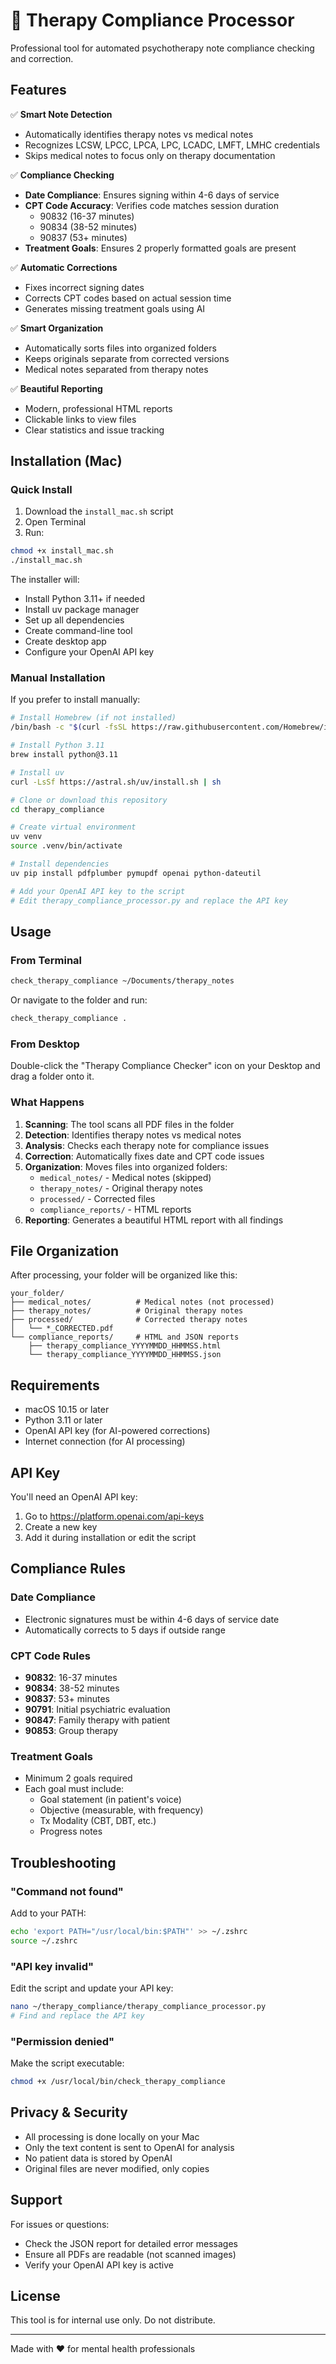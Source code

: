# 🏥 Therapy Compliance Processor

Professional tool for automated psychotherapy note compliance checking and correction.

## Features

✅ **Smart Note Detection**
- Automatically identifies therapy notes vs medical notes
- Recognizes LCSW, LPCC, LPCA, LPC, LCADC, LMFT, LMHC credentials
- Skips medical notes to focus only on therapy documentation

✅ **Compliance Checking**
- **Date Compliance**: Ensures signing within 4-6 days of service
- **CPT Code Accuracy**: Verifies code matches session duration
  - 90832 (16-37 minutes)
  - 90834 (38-52 minutes)  
  - 90837 (53+ minutes)
- **Treatment Goals**: Ensures 2 properly formatted goals are present

✅ **Automatic Corrections**
- Fixes incorrect signing dates
- Corrects CPT codes based on actual session time
- Generates missing treatment goals using AI

✅ **Smart Organization**
- Automatically sorts files into organized folders
- Keeps originals separate from corrected versions
- Medical notes separated from therapy notes

✅ **Beautiful Reporting**
- Modern, professional HTML reports
- Clickable links to view files
- Clear statistics and issue tracking

## Installation (Mac)

### Quick Install

1. Download the `install_mac.sh` script
2. Open Terminal
3. Run:
```bash
chmod +x install_mac.sh
./install_mac.sh
```

The installer will:
- Install Python 3.11+ if needed
- Install uv package manager
- Set up all dependencies
- Create command-line tool
- Create desktop app
- Configure your OpenAI API key

### Manual Installation

If you prefer to install manually:

```bash
# Install Homebrew (if not installed)
/bin/bash -c "$(curl -fsSL https://raw.githubusercontent.com/Homebrew/install/HEAD/install.sh)"

# Install Python 3.11
brew install python@3.11

# Install uv
curl -LsSf https://astral.sh/uv/install.sh | sh

# Clone or download this repository
cd therapy_compliance

# Create virtual environment
uv venv
source .venv/bin/activate

# Install dependencies
uv pip install pdfplumber pymupdf openai python-dateutil

# Add your OpenAI API key to the script
# Edit therapy_compliance_processor.py and replace the API key
```

## Usage

### From Terminal

```bash
check_therapy_compliance ~/Documents/therapy_notes
```

Or navigate to the folder and run:
```bash
check_therapy_compliance .
```

### From Desktop

Double-click the "Therapy Compliance Checker" icon on your Desktop and drag a folder onto it.

### What Happens

1. **Scanning**: The tool scans all PDF files in the folder
2. **Detection**: Identifies therapy notes vs medical notes
3. **Analysis**: Checks each therapy note for compliance issues
4. **Correction**: Automatically fixes date and CPT code issues
5. **Organization**: Moves files into organized folders:
   - `medical_notes/` - Medical notes (skipped)
   - `therapy_notes/` - Original therapy notes
   - `processed/` - Corrected files
   - `compliance_reports/` - HTML reports
6. **Reporting**: Generates a beautiful HTML report with all findings

## File Organization

After processing, your folder will be organized like this:

```
your_folder/
├── medical_notes/          # Medical notes (not processed)
├── therapy_notes/          # Original therapy notes
├── processed/              # Corrected therapy notes
│   └── *_CORRECTED.pdf
└── compliance_reports/     # HTML and JSON reports
    ├── therapy_compliance_YYYYMMDD_HHMMSS.html
    └── therapy_compliance_YYYYMMDD_HHMMSS.json
```

## Requirements

- macOS 10.15 or later
- Python 3.11 or later
- OpenAI API key (for AI-powered corrections)
- Internet connection (for AI processing)

## API Key

You'll need an OpenAI API key:
1. Go to https://platform.openai.com/api-keys
2. Create a new key
3. Add it during installation or edit the script

## Compliance Rules

### Date Compliance
- Electronic signatures must be within 4-6 days of service date
- Automatically corrects to 5 days if outside range

### CPT Code Rules
- **90832**: 16-37 minutes
- **90834**: 38-52 minutes
- **90837**: 53+ minutes
- **90791**: Initial psychiatric evaluation
- **90847**: Family therapy with patient
- **90853**: Group therapy

### Treatment Goals
- Minimum 2 goals required
- Each goal must include:
  - Goal statement (in patient's voice)
  - Objective (measurable, with frequency)
  - Tx Modality (CBT, DBT, etc.)
  - Progress notes

## Troubleshooting

### "Command not found"
Add to your PATH:
```bash
echo 'export PATH="/usr/local/bin:$PATH"' >> ~/.zshrc
source ~/.zshrc
```

### "API key invalid"
Edit the script and update your API key:
```bash
nano ~/therapy_compliance/therapy_compliance_processor.py
# Find and replace the API key
```

### "Permission denied"
Make the script executable:
```bash
chmod +x /usr/local/bin/check_therapy_compliance
```

## Privacy & Security

- All processing is done locally on your Mac
- Only the text content is sent to OpenAI for analysis
- No patient data is stored by OpenAI
- Original files are never modified, only copies

## Support

For issues or questions:
- Check the JSON report for detailed error messages
- Ensure all PDFs are readable (not scanned images)
- Verify your OpenAI API key is active

## License

This tool is for internal use only. Do not distribute.

---

Made with ❤️ for mental health professionals